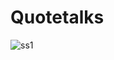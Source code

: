 
# Quotetalks

![ss1](https://user-images.githubusercontent.com/64016811/119038267-8889cb00-b9d0-11eb-9e8d-f682373a27d5.jpg)
